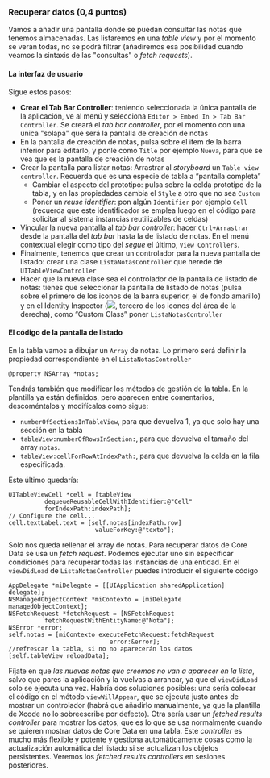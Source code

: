 ### Recuperar datos (0,4 puntos)

Vamos a añadir una pantalla donde se puedan consultar las notas que tenemos almacenadas. Las listaremos en una *table view* y por el momento se verán todas, no se podrá filtrar (añadiremos esa posibilidad cuando veamos la sintaxis de las "consultas" o *fetch requests*).

#### La interfaz de usuario

Sigue estos pasos:

- **Crear el Tab Bar Controller**: teniendo seleccionada la única pantalla de la aplicación, ve al menú y selecciona `Editor > Embed In > Tab Bar Controller`. Se creará el *tab bar controller*, por el momento con una única "solapa" que será la pantalla de creación de notas
- En la pantalla de creación de notas, pulsa sobre el item de la barra inferior para editarlo, y ponle como `Title` por ejemplo `Nueva`, para que se vea que es la pantalla de creación de notas
- Crear la pantalla para listar notas: Arrastrar al *storyboard* un `Table view controller`. Recuerda que es una especie de tabla a “pantalla completa”
	- Cambiar el aspecto del prototipo: pulsa sobre la celda prototipo de la tabla, y en las propiedades cambia el `Style` a otro que no sea `Custom`  
	- Poner un *reuse identifier*: pon algún `Identifier` por ejemplo `Cell` (recuerda que este identificador se emplea luego en el código para solicitar al sistema instancias reutilizables de celdas)
- Vincular la nueva pantalla al *tab bar controller*: hacer `Ctrl+Arrastrar` desde la pantalla del *tab bar* hasta la de listado de notas. En el menú contextual elegir como tipo del *segue* el último, `View Controllers`.
- Finalmente, tenemos que crear un controlador para la nueva pantalla de listado: crear una clase `ListaNotasController` que herede de `UITableViewController`
- Hacer que la nueva clase sea el controlador de la pantalla de listado de notas: tienes que seleccionar la pantalla de listado de notas (pulsa sobre el primero de los iconos de la barra superior, el de fondo amarillo) y en el Identity Inspector (![](Captura%20de%20pantalla%202015-01-26%20a%20las%2011.31.48.png), tercero de los iconos del área de la derecha), como “Custom Class” poner `ListaNotasController`

#### El código de la pantalla de listado

En la tabla vamos a dibujar un `Array` de notas. Lo primero será definir la propiedad correspondiente en el `ListaNotasController`

	@property NSArray *notas;

Tendrás también que modificar los métodos de gestión de la tabla. En la plantilla ya están definidos, pero aparecen entre comentarios, descoméntalos y modifícalos como sigue:

- `numberOfSectionsInTableView`, para que devuelva 1, ya que solo hay una sección en la tabla
- `tableView:numberOfRowsInSection:`, para que devuelva el tamaño del array `notas`.
- `tableView:cellForRowAtIndexPath:`, para que devuelva la celda en la fila especificada.

Este último quedaría:

	UITableViewCell *cell = [tableView
	          dequeueReusableCellWithIdentifier:@"Cell" 
	          forIndexPath:indexPath];   
	// Configure the cell...
	cell.textLabel.text = [self.notas[indexPath.row] 
	                        valueForKey:@"texto"];


Solo nos queda rellenar el array de notas. Para recuperar datos de Core Data se usa un *fetch request*. Podemos ejecutar uno sin especificar condiciones para recuperar todas las instancias de una entidad. En el `viewDidLoad` de `ListaNotasController` puedes introducir el siguiente código


	AppDelegate *miDelegate = [[UIApplication sharedApplication] delegate];
	NSManagedObjectContext *miContexto = [miDelegate managedObjectContext];
	NSFetchRequest *fetchRequest = [NSFetchRequest 
	          fetchRequestWithEntityName:@"Nota"];
	NSError *error;
	self.notas = [miContexto executeFetchRequest:fetchRequest
	                            error:&error];
	//refrescar la tabla, si no no aparecerán los datos
	[self.tableView reloadData];

Fíjate en que *las nuevas notas que creemos no van a aparecer en la lista*, salvo que pares la aplicación y la vuelvas a arrancar, ya que el `viewDidLoad` solo se ejecuta una vez. Habría dos soluciones posibles: una sería colocar el código en el método `viewWillAppear`, que se ejecuta justo antes de mostrar un controlador (habrá que añadirlo manualmente, ya que la plantilla de Xcode no lo sobreescribe por defecto). Otra sería usar un *fetched results controller* para mostrar los datos, que es lo que se usa normalmente cuando se quieren mostrar datos de Core Data en una tabla. Este *controller* es mucho más flexible y potente y gestiona automáticamente cosas como la actualización automática del listado si se actualizan los objetos persistentes. Veremos los *fetched results controllers* en sesiones posteriores.

